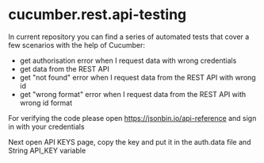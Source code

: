 # cucumber.rest.api-testing

In current repository you can find a series of automated tests that cover a few scenarios with the help of Cucumber:
- get authorisation error when I request data with wrong credentials
- get data from the REST API
- get "not found" error when I request data from the REST API with wrong id
- get "wrong format" error when I request data from the REST API with wrong id format

For verifying the code please open https://jsonbin.io/api-reference and sign in with your credentials 

Next open API KEYS page, copy the key and put it in the auth.data file and String API_KEY variable
